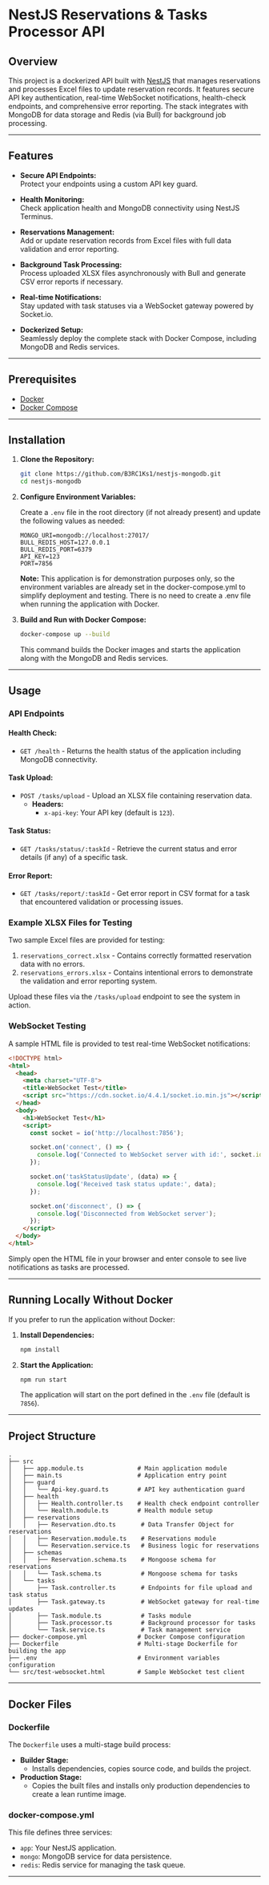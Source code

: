 # NestJS Reservations & Tasks Processor API

## Overview

This project is a dockerized API built with [NestJS](https://nestjs.com/) that manages reservations and processes Excel files to update reservation records. It features secure API key authentication, real-time WebSocket notifications, health-check endpoints, and comprehensive error reporting. The stack integrates with MongoDB for data storage and Redis (via Bull) for background job processing.

---

## Features

- **Secure API Endpoints:**  
  Protect your endpoints using a custom API key guard.

- **Health Monitoring:**  
  Check application health and MongoDB connectivity using NestJS Terminus.

- **Reservations Management:**  
  Add or update reservation records from Excel files with full data validation and error reporting.

- **Background Task Processing:**  
  Process uploaded XLSX files asynchronously with Bull and generate CSV error reports if necessary.

- **Real-time Notifications:**  
  Stay updated with task statuses via a WebSocket gateway powered by Socket.io.

- **Dockerized Setup:**  
  Seamlessly deploy the complete stack with Docker Compose, including MongoDB and Redis services.

---

## Prerequisites

- [Docker](https://www.docker.com/get-started)
- [Docker Compose](https://docs.docker.com/compose/)

---

## Installation

1. **Clone the Repository:**

   ```bash
   git clone https://github.com/B3RC1Ks1/nestjs-mongodb.git
   cd nestjs-mongodb
   ```

2. **Configure Environment Variables:**

   Create a `.env` file in the root directory (if not already present) and update the following values as needed:

   ```dotenv
   MONGO_URI=mongodb://localhost:27017/
   BULL_REDIS_HOST=127.0.0.1
   BULL_REDIS_PORT=6379
   API_KEY=123
   PORT=7856
   ```

   **Note:** This application is for demonstration purposes only, so the environment variables are already set in the docker-compose.yml to simplify deployment and testing. There is no need to create a .env file when running the application with Docker.

3. **Build and Run with Docker Compose:**

   ```bash
   docker-compose up --build
   ```

   This command builds the Docker images and starts the application along with the MongoDB and Redis services.

---

## Usage

### API Endpoints

#### Health Check:
- `GET /health` - Returns the health status of the application including MongoDB connectivity.

#### Task Upload:
- `POST /tasks/upload` - Upload an XLSX file containing reservation data.
  - **Headers:**
    - `x-api-key`: Your API key (default is `123`).

#### Task Status:
- `GET /tasks/status/:taskId` - Retrieve the current status and error details (if any) of a specific task.

#### Error Report:
- `GET /tasks/report/:taskId` - Get error report in CSV format for a task that encountered validation or processing issues.

### Example XLSX Files for Testing
Two sample Excel files are provided for testing:
1. `reservations_correct.xlsx` - Contains correctly formatted reservation data with no errors.
2. `reservations_errors.xlsx` - Contains intentional errors to demonstrate the validation and error reporting system.

Upload these files via the `/tasks/upload` endpoint to see the system in action.

### WebSocket Testing

A sample HTML file is provided to test real-time WebSocket notifications:

```html
<!DOCTYPE html>
<html>
  <head>
    <meta charset="UTF-8">
    <title>WebSocket Test</title>
    <script src="https://cdn.socket.io/4.4.1/socket.io.min.js"></script>
  </head>
  <body>
    <h1>WebSocket Test</h1>
    <script>
      const socket = io('http://localhost:7856');

      socket.on('connect', () => {
        console.log('Connected to WebSocket server with id:', socket.id);
      });

      socket.on('taskStatusUpdate', (data) => {
        console.log('Received task status update:', data);
      });

      socket.on('disconnect', () => {
        console.log('Disconnected from WebSocket server');
      });
    </script>
  </body>
</html>
```

Simply open the HTML file in your browser and enter console to see live notifications as tasks are processed.

---

## Running Locally Without Docker

If you prefer to run the application without Docker:

1. **Install Dependencies:**

   ```bash
   npm install
   ```

2. **Start the Application:**

   ```bash
   npm run start
   ```

   The application will start on the port defined in the `.env` file (default is `7856`).

---

## Project Structure

```
.
├── src
│   ├── app.module.ts               # Main application module
│   ├── main.ts                     # Application entry point
│   ├── guard
│   │   └── Api-key.guard.ts        # API key authentication guard
│   ├── health
│   │   ├── Health.controller.ts    # Health check endpoint controller
│   │   └── Health.module.ts        # Health module setup
│   ├── reservations
│   │   ├── Reservation.dto.ts       # Data Transfer Object for reservations
│   │   ├── Reservation.module.ts    # Reservations module
│   │   └── Reservation.service.ts   # Business logic for reservations
│   ├── schemas
│   │   ├── Reservation.schema.ts    # Mongoose schema for reservations
│   │   └── Task.schema.ts           # Mongoose schema for tasks
│   └── tasks
│       ├── Task.controller.ts       # Endpoints for file upload and task status
│       ├── Task.gateway.ts          # WebSocket gateway for real-time updates
│       ├── Task.module.ts           # Tasks module
│       ├── Task.processor.ts        # Background processor for tasks
│       └── Task.service.ts          # Task management service
├── docker-compose.yml              # Docker Compose configuration
├── Dockerfile                      # Multi-stage Dockerfile for building the app
├── .env                            # Environment variables configuration
└── src/test-websocket.html         # Sample WebSocket test client
```

---

## Docker Files

### Dockerfile
The `Dockerfile` uses a multi-stage build process:

- **Builder Stage:**
  - Installs dependencies, copies source code, and builds the project.
- **Production Stage:**
  - Copies the built files and installs only production dependencies to create a lean runtime image.

### docker-compose.yml
This file defines three services:

- `app`: Your NestJS application.
- `mongo`: MongoDB service for data persistence.
- `redis`: Redis service for managing the task queue.

---

